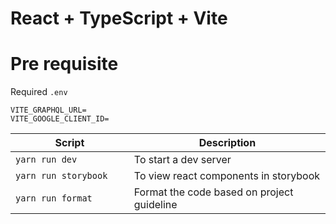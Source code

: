 # React + TypeScript + Vite

# Pre requisite

Required `.env`

```
VITE_GRAPHQL_URL=
VITE_GOOGLE_CLIENT_ID=
```

| Script                    | Description                                |
| ------------------------- | ------------------------------------------ |
| `yarn run dev `           | To start a dev server                      |
| `yarn run storybook     ` | To view react components in storybook      |
| `yarn run format `        | Format the code based on project guideline |
